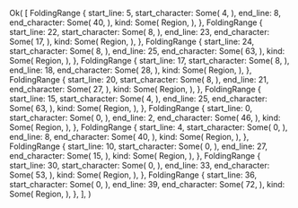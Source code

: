 Ok(
    [
        FoldingRange {
            start_line: 5,
            start_character: Some(
                4,
            ),
            end_line: 8,
            end_character: Some(
                40,
            ),
            kind: Some(
                Region,
            ),
        },
        FoldingRange {
            start_line: 22,
            start_character: Some(
                8,
            ),
            end_line: 23,
            end_character: Some(
                17,
            ),
            kind: Some(
                Region,
            ),
        },
        FoldingRange {
            start_line: 24,
            start_character: Some(
                8,
            ),
            end_line: 25,
            end_character: Some(
                63,
            ),
            kind: Some(
                Region,
            ),
        },
        FoldingRange {
            start_line: 17,
            start_character: Some(
                8,
            ),
            end_line: 18,
            end_character: Some(
                28,
            ),
            kind: Some(
                Region,
            ),
        },
        FoldingRange {
            start_line: 20,
            start_character: Some(
                8,
            ),
            end_line: 21,
            end_character: Some(
                27,
            ),
            kind: Some(
                Region,
            ),
        },
        FoldingRange {
            start_line: 15,
            start_character: Some(
                4,
            ),
            end_line: 25,
            end_character: Some(
                63,
            ),
            kind: Some(
                Region,
            ),
        },
        FoldingRange {
            start_line: 0,
            start_character: Some(
                0,
            ),
            end_line: 2,
            end_character: Some(
                46,
            ),
            kind: Some(
                Region,
            ),
        },
        FoldingRange {
            start_line: 4,
            start_character: Some(
                0,
            ),
            end_line: 8,
            end_character: Some(
                40,
            ),
            kind: Some(
                Region,
            ),
        },
        FoldingRange {
            start_line: 10,
            start_character: Some(
                0,
            ),
            end_line: 27,
            end_character: Some(
                15,
            ),
            kind: Some(
                Region,
            ),
        },
        FoldingRange {
            start_line: 30,
            start_character: Some(
                0,
            ),
            end_line: 33,
            end_character: Some(
                53,
            ),
            kind: Some(
                Region,
            ),
        },
        FoldingRange {
            start_line: 36,
            start_character: Some(
                0,
            ),
            end_line: 39,
            end_character: Some(
                72,
            ),
            kind: Some(
                Region,
            ),
        },
    ],
)